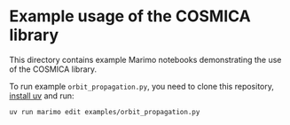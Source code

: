 # Example usage of the COSMICA library

This directory contains example Marimo notebooks demonstrating the use of the COSMICA library.

To run example `orbit_propagation.py`, you need to clone this repository, [install uv](https://docs.astral.sh/uv/getting-started/installation/) and run:

```bash
uv run marimo edit examples/orbit_propagation.py
```
